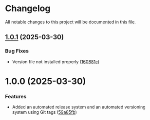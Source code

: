 # Changelog

All notable changes to this project will be documented in this file.

## [1.0.1](https://github.com/B3DScanner/qc-hash/compare/v1.0.0...v1.0.1) (2025-03-30)


### Bug Fixes

* Version file not installed properly ([160881c](https://github.com/B3DScanner/qc-hash/commit/160881c67c68fadd4f4a9ac6bcffe20338a05ac3))

# 1.0.0 (2025-03-30)


### Features

* Added an automated release system and an automated versioning system using Git tags ([59a85fb](https://github.com/B3DScanner/qc-hash/commit/59a85fb6dba01655c7bbf0795bd2a96df19078aa))
